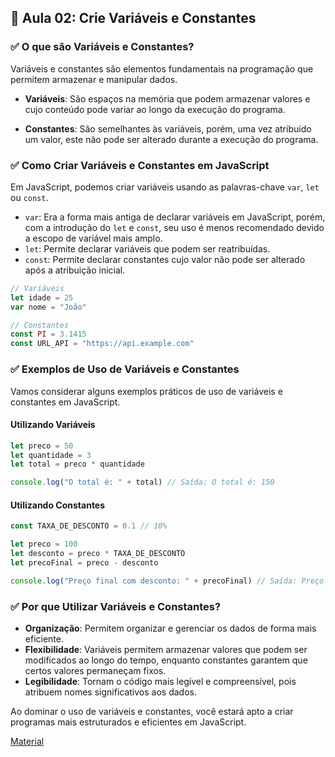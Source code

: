 ## 📝 Aula 02: Crie Variáveis e Constantes

### ✅ O que são Variáveis e Constantes?

Variáveis e constantes são elementos fundamentais na programação que permitem armazenar e manipular dados.

- **Variáveis**: São espaços na memória que podem armazenar valores e cujo conteúdo pode variar ao longo da execução do programa.

- **Constantes**: São semelhantes às variáveis, porém, uma vez atribuído um valor, este não pode ser alterado durante a execução do programa.

### ✅ Como Criar Variáveis e Constantes em JavaScript

Em JavaScript, podemos criar variáveis usando as palavras-chave `var`, `let` ou `const`.

- `var`: Era a forma mais antiga de declarar variáveis em JavaScript, porém, com a introdução do `let` e `const`, seu uso é menos recomendado devido a escopo de variável mais amplo.
- `let`: Permite declarar variáveis que podem ser reatribuídas.
- `const`: Permite declarar constantes cujo valor não pode ser alterado após a atribuição inicial.

```javascript
// Variáveis
let idade = 25
var nome = "João"

// Constantes
const PI = 3.1415
const URL_API = "https://api.example.com"
```

### ✅ Exemplos de Uso de Variáveis e Constantes

Vamos considerar alguns exemplos práticos de uso de variáveis e constantes em JavaScript.

#### Utilizando Variáveis

```javascript
let preco = 50
let quantidade = 3
let total = preco * quantidade

console.log("O total é: " + total) // Saída: O total é: 150
```

#### Utilizando Constantes

```javascript
const TAXA_DE_DESCONTO = 0.1 // 10%

let preco = 100
let desconto = preco * TAXA_DE_DESCONTO
let precoFinal = preco - desconto

console.log("Preço final com desconto: " + precoFinal) // Saída: Preço final com desconto: 90
```

### ✅ Por que Utilizar Variáveis e Constantes?

- **Organização**: Permitem organizar e gerenciar os dados de forma mais eficiente.
- **Flexibilidade**: Variáveis permitem armazenar valores que podem ser modificados ao longo do tempo, enquanto constantes garantem que certos valores permaneçam fixos.
- **Legibilidade**: Tornam o código mais legível e compreensível, pois atribuem nomes significativos aos dados.

Ao dominar o uso de variáveis e constantes, você estará apto a criar programas mais estruturados e eficientes em JavaScript.

[Material](./Crie%20variáveis%20e%20constantes.pdf)
